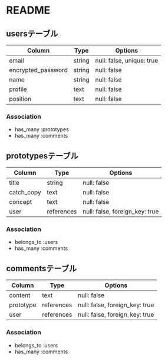 # README

## usersテーブル

| Column              | Type   | Options                        |
| ------------------- | ------ | ------------------------------ |
| email               | string | null: false, unique: true      |
| encrypted_password  | string | null: false                    |
| name                | string | null: false                    |
| profile             | text   | null: false                    |
| position            | text   | null: false                    |

### Association
- has_many :prototypes
- has_many :comments

## prototypesテーブル

| Column      | Type         | Options                         |
| ----------- | ------------ | ------------------------------- |
| title       | string       | null: false                     |
| catch_copy  | text         | null: false                     |
| concept     | text         | null: false                     |
| user        | references   | null: false, foreign_key: true  |

### Association
- belongs_to :users
- has_many :comments

## commentsテーブル

| Column     | Type         | Options                         |
| ---------- | ------------ | ------------------------------- |
| content    | text         | null: false                     |
| prototype  | references   | null: false, foreign_key: true  |
| user       | references   | null: false, foreign_key: true  |

### Association
- belongs_to :users
- has_many :comments
